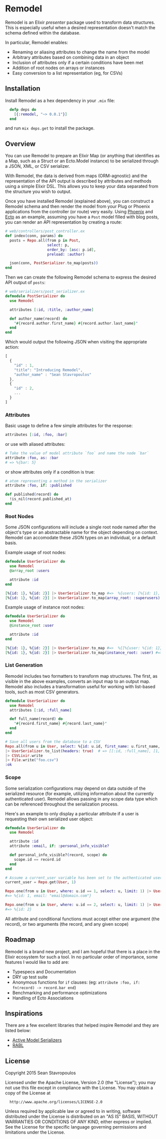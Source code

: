 # Remodel #

Remodel is an Elixir _presenter_ package used to transform data structures.  This is especially useful when a desired representation doesn't match the schema defined within the database.

In particular, Remodel enables:

 * Renaming or aliasing attributes to change the name from the model
 * Arbitrary attributes based on combining data in an object
 * Inclusion of attributes only if a certain conditions have been met
 * Addition of root nodes on arrays or instances
 * Easy conversion to a list representation (eg, for CSVs) 

## Installation ##

Install Remodel as a hex dependency in your `.mix` file:

```elixir
  defp deps do
    [{:remodel, "~> 0.0.1"}]
  end
```

and run `mix deps.get` to install the package.

## Overview ##

You can use Remodel to prepare an Elixir Map (or anything that identifies as a Map, such as a Struct or an Ecto.Model instance) to be serialized through a JSON, XML, or CSV serializer.

With Remodel, the data is derived from maps (ORM-agnostic) and the representation of the API output is described by attributes and methods using a simple Elixir DSL. This allows you to keep your data separated from the structure you wish to output.

Once you have installed Remodel (explained above), you can construct a Remodel schema and then render the model
from your Plug or Phoenix applications from the controller (or route) very easily. Using [Phoenix](http://phoenixframework.org) and [Ecto](https://github.com/elixir-lang/ecto) as an example, assuming you have a `Post` model filled with blog posts, you can render an API representation by creating a route:

```elixir
# web/controllers/post_controller.ex
def index(conn, params) do
  posts = Repo.all(from p in Post,
                   select: p,
                   order_by: [asc: p.id],
                   preload: :author)

  json(conn, PostSerializer.to_map(posts))
end
```

Then we can create the following Remodel schema to express the desired API output of `posts`:

```elixir
# web/serializers/post_serializer.ex
defmodule PostSerializer do
  use Remodel

  attributes [:id, :title, :author_name]

  def author_name(record) do
    "#{record.author.first_name} #{record.author.last_name}"
  end
end
```

Which would output the following JSON when visiting the appropriate action:

```js
[
  {
    "id" : 1, 
    "title": "Introducing Remodel", 
    "author_name" : "Sean Stavropoulos"
  },
  {
    "id" : 2,
    ...
  }
]
```

### Attributes ###

Basic usage to define a few simple attributes for the response:

```elixir
attributes [:id, :foo, :bar]
```

or use with aliased attributes:

```elixir
# Take the value of model attribute `foo` and name the node `bar`
attribute :foo, as: :bar
# => %{bar: 5}
```

or show attributes only if a condition is true:

```elixir
# atom representing a method in the serializer
attribute :foo, if: :published

def published(record) do
  !is_nil(record.published_at)
end
```

### Root Nodes ###

Some JSON configurations will include a single root node named after the object's type or an abstractable name for the object depending on context.  Remodel can accomodate these JSON types on an individual, or a default basis.

Example usage of root nodes:

```elixir
defmodule UserSerializer do
  use Remodel
  @array_root :users

  attribute :id
end

[%{id: 1}, %{id: 2}] |> UserSerializer.to_map #=>  %{users: [%{id: 1}, %{id: 2}]}
[%{id: 1}, %{id: 2}] |> UserSerializer.to_map(array_root: :superusers) #=>  %{superusers: [%{id: 1}, %{id: 2}]}
```

Example usage of instance root nodes:

```elixir
defmodule UserSerializer do
  use Remodel
  @instance_root :user

  attribute :id
end

[%{id: 1}, %{id: 2}] |> UserSerializer.to_map #=>  %{[%{user: %{id: 1}}, %{user: %{id: 2}}]}
[%{id: 1}, %{id: 2}] |> UserSerializer.to_map(instance_root: :user) #=>  %{[%{user: %{id: 1}}, %{user: %{id: 2}}]}
```

### List Generation ###

Remodel includes two formatters to transform map structures.  The first, as visible in the above examples, converts an input map to an output map.  Remodel also includes a transformation useful for working with list-based tools, such as most CSV generators.

```elixir
defmodule UserSerializer do
  use Remodel
  attributes [:id, :full_name]

  def full_name(record) do
    "#{record.first_name} #{record.last_name}"
  end
end

# Save all users from the database to a CSV
Repo.all(from u in User, select: %{id: u.id, first_name: u.first_name, last_name: u.last_name})
|> UserSerializer.to_list(headers: true)  # => [[:id, :full_name], [1, "Joe Armstrong"], ...]
|> CSVLixir.write
|> File.write("foo.csv")
:ok
```

### Scope ###

Some serialization configurations may depend on data outside of the serialized resource (for example, utilizing information about the currently authenticated user).  Remodel allows passing in any scope data type which can be referenced throughout the serialization process.

Here's an example to only display a particular attribute if a user is requesting their own serialized user object:

```elixir
defmodule UserSerializer do
  use Remodel

  attribute :id
  attribute :email, if: :personal_info_visible?

  def personal_info_visible?(record, scope) do
    scope.id == record.id
  end
end

# Assume a current_user variable has been set to the authenticated user
current_user = Repo.get(User, 1)

Repo.one(from u in User, where: u.id == 1, select: u, limit: 1) |> UserSerializer.to_map(scope: current_user)
#=> %{id: 1, email: "email@domain.com"}

Repo.one(from u in User, where: u.id == 2, select: u, limit: 1) |> UserSerializer.to_map(scope: current_user)
#=> %{id: 2}
```

All attribute and conditional functions must accept either one argument (the record), or two arguments (the record, and any given scope)

## Roadmap ##

Remodel is a brand new project, and I am hopeful that there is a place in the Elixir ecosystem for such a tool.  In no particular order of importance, some features I would like to add are:

 * Typespecs and Documentation
 * DRY up test suite
 * Anonymous functions for `if` clauses: (eg: `attribute :foo, if: fn(record) -> record.bar end`)
 * Benchmarking and performance optimizations
 * Handling of Ecto Associations

## Inspirations ##

There are a few excellent libraries that helped inspire Remodel and they are listed below:

 * [Active Model Serializers](https://github.com/rails-api/active_model_serializers)
 * [RABL](https://github.com/nesquena/rabl)

## License

Copyright 2015 Sean Stavropoulos

  Licensed under the Apache License, Version 2.0 (the "License");
  you may not use this file except in compliance with the License.
  You may obtain a copy of the License at

      http://www.apache.org/licenses/LICENSE-2.0

  Unless required by applicable law or agreed to in writing, software
  distributed under the License is distributed on an "AS IS" BASIS,
  WITHOUT WARRANTIES OR CONDITIONS OF ANY KIND, either express or implied.
  See the License for the specific language governing permissions and
  limitations under the License.
